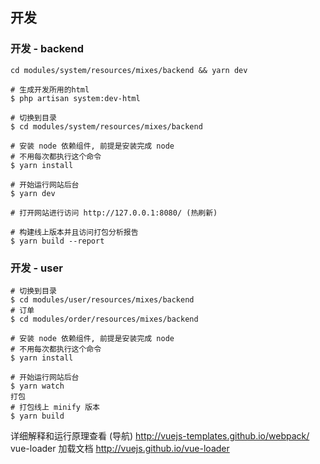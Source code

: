 ## 开发

### 开发 - backend

```
cd modules/system/resources/mixes/backend && yarn dev
```

```
# 生成开发所用的html
$ php artisan system:dev-html

# 切换到目录
$ cd modules/system/resources/mixes/backend

# 安装 node 依赖组件, 前提是安装完成 node
# 不用每次都执行这个命令
$ yarn install

# 开始运行网站后台
$ yarn dev

# 打开网站进行访问 http://127.0.0.1:8080/ (热刷新)

# 构建线上版本并且访问打包分析报告
$ yarn build --report
```

### 开发 - user

```
# 切换到目录 
$ cd modules/user/resources/mixes/backend
# 订单
$ cd modules/order/resources/mixes/backend

# 安装 node 依赖组件, 前提是安装完成 node 
# 不用每次都执行这个命令 
$ yarn install﻿

# 开始运行网站后台 
$ yarn watch
打包
# 打包线上 minify 版本
$ yarn build
```

详细解释和运行原理查看
(导航) http://vuejs-templates.github.io/webpack/ 
vue-loader 加载文档 http://vuejs.github.io/vue-loader

